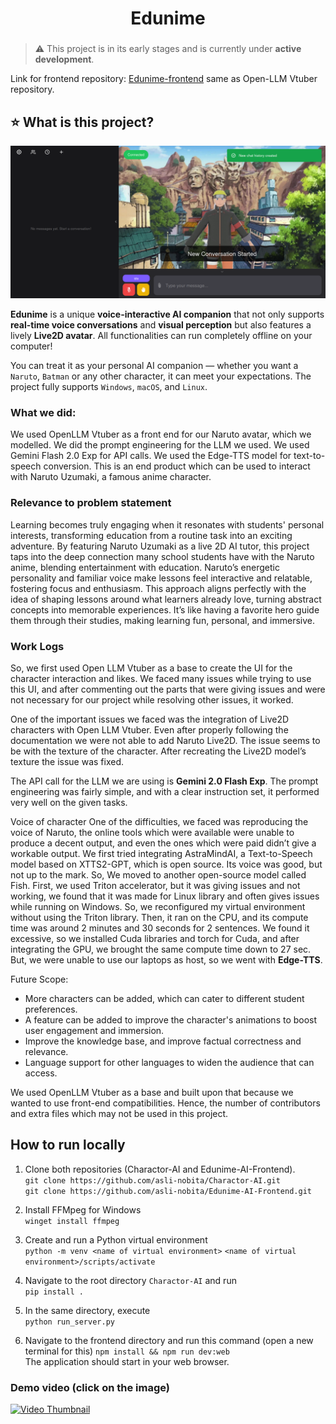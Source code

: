 <h1 align="center">Edunime</h1>
<h3 align="center">

</h3>

> :warning: This project is in its early stages and is currently under **active development**.

Link for frontend repository: [Edunime-frontend](https://github.com/asli-nobita/Edunime-AI-Frontend)
same as Open-LLM Vtuber repository.

## ⭐️ What is this project?

![](https://github.com/asli-nobita/Charactor-AI/blob/main/assets/Screenshot%20from%202025-03-22%2016-51-59.png)

**Edunime** is a unique **voice-interactive AI companion** that not only supports **real-time voice conversations** and **visual perception** but also features a lively **Live2D avatar**. All functionalities can run completely offline on your computer!

You can treat it as your personal AI companion — whether you want a `Naruto`, `Batman` or any other character, it can meet your expectations. The project fully supports `Windows`, `macOS`, and `Linux`.

### What we did:

We used OpenLLM Vtuber as a front end for our Naruto avatar, which we modelled. We did the prompt engineering for the LLM we used. We used Gemini Flash 2.0 Exp for API calls. We used the Edge-TTS model for text-to-speech conversion.
This is an end product which can be used to interact with Naruto Uzumaki, a famous anime character.

### Relevance to problem statement

Learning becomes truly engaging when it resonates with students' personal interests, transforming education from a routine task into an exciting adventure. By featuring Naruto Uzumaki as a live 2D AI tutor, this project taps into the deep connection many school students have with the Naruto anime, blending entertainment with education. Naruto’s energetic personality and familiar voice make lessons feel interactive and relatable, fostering focus and enthusiasm. This approach aligns perfectly with the idea of shaping lessons around what learners already love, turning abstract concepts into memorable experiences. It’s like having a favorite hero guide them through their studies, making learning fun, personal, and immersive.

### Work Logs

So, we first used Open LLM Vtuber as a base to create the UI for the character interaction and likes. We faced many issues while trying to use this UI, and after commenting out the parts that were giving issues and were not necessary for our project while resolving other issues, it worked.

One of the important issues we faced was the integration of Live2D characters with Open LLM Vtuber. Even after properly following the documentation we were not able to add Naruto Live2D. The issue seems to be with the texture of the character. After recreating the Live2D model’s texture the issue was fixed.

The API call for the LLM we are using is **Gemini 2.0 Flash Exp**. The prompt engineering was fairly simple, and with a clear instruction set, it performed very well on the given tasks.

Voice of character
One of the difficulties, we faced was reproducing the voice of Naruto, the online tools which were available were unable to produce a decent output, and even the ones which were paid didn’t give a workable output.
We first tried integrating AstraMindAI, a Text-to-Speech model based on XTTS2-GPT, which is open source. Its voice was good, but not up to the mark.
So, We moved to another open-source model called Fish. First, we used Triton accelerator, but it was giving issues and not working, we found that it was made for Linux library and often gives issues while running on Windows. So, we reconfigured my virtual environment without using the Triton library. Then, it ran on the CPU, and its compute time was around 2 minutes and 30 seconds for 2 sentences. We found it excessive, so we installed Cuda libraries and torch for Cuda, and after integrating the GPU, we brought the same compute time down to 27 sec. But, we were unable to use our laptops as host, so we went with **Edge-TTS**.

Future Scope:

-   More characters can be added, which can cater to different student preferences.
-   A feature can be added to improve the character's animations to boost user engagement and immersion.
-   Improve the knowledge base, and improve factual correctness and relevance.
-   Language support for other languages to widen the audience that can access.

We used OpenLLM Vtuber as a base and built upon that because we wanted to use front-end compatibilities. Hence, the number of contributors and extra files which may not be used in this project.

## How to run locally

1. Clone both repositories (Charactor-AI and Edunime-AI-Frontend).  
   `git clone https://github.com/asli-nobita/Charactor-AI.git`  
   `git clone https://github.com/asli-nobita/Edunime-AI-Frontend.git`

2. Install FFMpeg for Windows  
   `winget install ffmpeg`

3. Create and run a Python virtual environment  
   `python -m venv <name of virtual environment>`
   `<name of virtual environment>/scripts/activate`

4. Navigate to the root directory `Charactor-AI` and run  
   `pip install .`

5. In the same directory, execute  
   `python run_server.py`

6. Navigate to the frontend directory and run this command (open a new terminal for this)
   `npm install && npm run dev:web`  
   The application should start in your web browser.

### Demo video (click on the image)

[![Video Thumbnail](https://img.youtube.com/vi/qAW1GG19-Og/0.jpg)](https://www.youtube.com/watch?v=qAW1GG19-Og)

